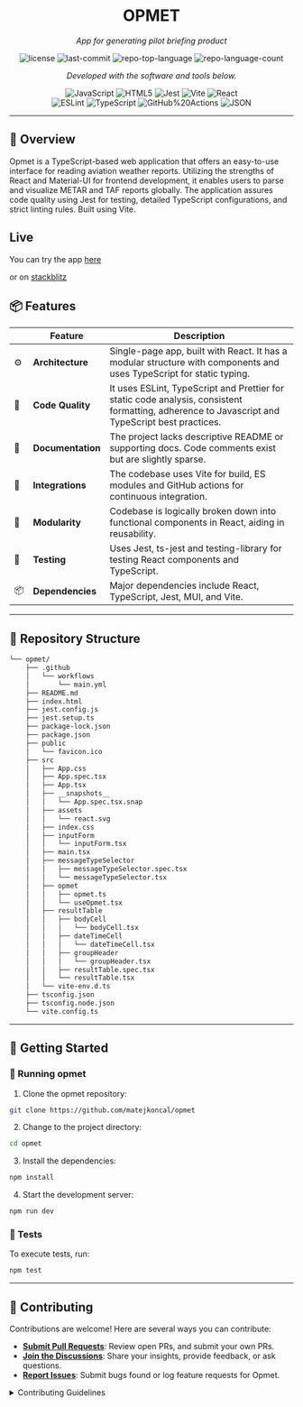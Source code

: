 <p align="center">
    <h1 align="center">OPMET</h1>
</p>
<p align="center">
    <em>App for generating pilot briefing product</em>
</p>
<p align="center">
	<img src="https://img.shields.io/github/license/matejkoncal/opmet?style=flat&color=0080ff" alt="license">
	<img src="https://img.shields.io/github/last-commit/matejkoncal/opmet?style=flat&logo=git&logoColor=white&color=0080ff" alt="last-commit">
	<img src="https://img.shields.io/github/languages/top/matejkoncal/opmet?style=flat&color=0080ff" alt="repo-top-language">
	<img src="https://img.shields.io/github/languages/count/matejkoncal/opmet?style=flat&color=0080ff" alt="repo-language-count">
<p>
<p align="center">
		<em>Developed with the software and tools below.</em>
</p>
<p align="center">
	<img src="https://img.shields.io/badge/JavaScript-F7DF1E.svg?style=flat&logo=JavaScript&logoColor=black" alt="JavaScript">
	<img src="https://img.shields.io/badge/HTML5-E34F26.svg?style=flat&logo=HTML5&logoColor=white" alt="HTML5">
	<img src="https://img.shields.io/badge/Jest-C21325.svg?style=flat&logo=Jest&logoColor=white" alt="Jest">
	<img src="https://img.shields.io/badge/Vite-646CFF.svg?style=flat&logo=Vite&logoColor=white" alt="Vite">
	<img src="https://img.shields.io/badge/React-61DAFB.svg?style=flat&logo=React&logoColor=black" alt="React">
	<br>
	<img src="https://img.shields.io/badge/ESLint-4B32C3.svg?style=flat&logo=ESLint&logoColor=white" alt="ESLint">
	<img src="https://img.shields.io/badge/TypeScript-3178C6.svg?style=flat&logo=TypeScript&logoColor=white" alt="TypeScript">
	<img src="https://img.shields.io/badge/GitHub%20Actions-2088FF.svg?style=flat&logo=GitHub-Actions&logoColor=white" alt="GitHub%20Actions">
	<img src="https://img.shields.io/badge/JSON-000000.svg?style=flat&logo=JSON&logoColor=white" alt="JSON">
</p>
<hr>

## 📍 Overview

Opmet is a TypeScript-based web application that offers an easy-to-use interface for reading aviation weather reports. Utilizing the strengths of React and Material-UI for frontend development, it enables users to parse and visualize METAR and TAF reports globally. The application assures code quality using Jest for testing, detailed TypeScript configurations, and strict linting rules. Built using Vite.

## Live

You can try the app [here](https://opmet.koncal.sk/)

or on [stackblitz](https://stackblitz.com/github/matejkoncal/opmet)

## 📦 Features

|     | Feature           | Description                                                                                                                                     |
| --- | ----------------- | ----------------------------------------------------------------------------------------------------------------------------------------------- |
| ⚙️  | **Architecture**  | Single-page app, built with React. It has a modular structure with components and uses TypeScript for static typing.                            |
| 🔩  | **Code Quality**  | It uses ESLint, TypeScript and Prettier for static code analysis, consistent formatting, adherence to Javascript and TypeScript best practices. |
| 📄  | **Documentation** | The project lacks descriptive README or supporting docs. Code comments exist but are slightly sparse.                                           |
| 🔌  | **Integrations**  | The codebase uses Vite for build, ES modules and GitHub actions for continuous integration.                                                     |
| 🧩  | **Modularity**    | Codebase is logically broken down into functional components in React, aiding in reusability.                                                   |
| 🧪  | **Testing**       | Uses Jest, ts-jest and testing-library for testing React components and TypeScript.                                                             |
| 📦  | **Dependencies**  | Major dependencies include React, TypeScript, Jest, MUI, and Vite.                                                                              |

---

## 📂 Repository Structure

```sh
└── opmet/
    ├── .github
    │   └── workflows
    │       └── main.yml
    ├── README.md
    ├── index.html
    ├── jest.config.js
    ├── jest.setup.ts
    ├── package-lock.json
    ├── package.json
    ├── public
    │   └── favicon.ico
    ├── src
    │   ├── App.css
    │   ├── App.spec.tsx
    │   ├── App.tsx
    │   ├── __snapshots__
    │   │   └── App.spec.tsx.snap
    │   ├── assets
    │   │   └── react.svg
    │   ├── index.css
    │   ├── inputForm
    │   │   └── inputForm.tsx
    │   ├── main.tsx
    │   ├── messageTypeSelector
    │   │   ├── messageTypeSelector.spec.tsx
    │   │   └── messageTypeSelector.tsx
    │   ├── opmet
    │   │   ├── opmet.ts
    │   │   └── useOpmet.tsx
    │   ├── resultTable
    │   │   ├── bodyCell
    │   │   │   └── bodyCell.tsx
    │   │   ├── dateTimeCell
    │   │   │   └── dateTimeCell.tsx
    │   │   ├── groupHeader
    │   │   │   └── groupHeader.tsx
    │   │   ├── resultTable.spec.tsx
    │   │   └── resultTable.tsx
    │   └── vite-env.d.ts
    ├── tsconfig.json
    ├── tsconfig.node.json
    └── vite.config.ts
```

---

## 🚀 Getting Started

### 🤖 Running opmet

1. Clone the opmet repository:

```sh
git clone https://github.com/matejkoncal/opmet
```

2. Change to the project directory:

```sh
cd opmet
```

3. Install the dependencies:

```sh
npm install
```

4. Start the development server:

```sh
npm run dev
```

### 🧪 Tests

To execute tests, run:

```sh
npm test
```

---

## 🤝 Contributing

Contributions are welcome! Here are several ways you can contribute:

- **[Submit Pull Requests](https://github.com/matejkoncal/opmet/blob/main/CONTRIBUTING.md)**: Review open PRs, and submit your own PRs.
- **[Join the Discussions](https://github.com/matejkoncal/opmet/discussions)**: Share your insights, provide feedback, or ask questions.
- **[Report Issues](https://github.com/matejkoncal/opmet/issues)**: Submit bugs found or log feature requests for Opmet.

<details closed>
    <summary>Contributing Guidelines</summary>

1. **Fork the Repository**: Start by forking the project repository to your GitHub account.
2. **Clone Locally**: Clone the forked repository to your local machine using a Git client.
   ```sh
   git clone https://github.com/matejkoncal/opmet
   ```
3. **Create a New Branch**: Always work on a new branch, giving it a descriptive name.
   ```sh
   git checkout -b new-feature-x
   ```
4. **Make Your Changes**: Develop and test your changes locally.
5. **Commit Your Changes**: Commit with a clear message describing your updates.
   ```sh
   git commit -m 'Implemented new feature x.'
   ```
6. **Push to GitHub**: Push the changes to your forked repository.
   ```sh
   git push origin new-feature-x
   ```
7. **Submit a Pull Request**: Create a PR against the original project repository. Clearly describe the changes and their motivations.

Once your PR is reviewed and approved, it will be merged into the main branch.

</details>
